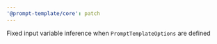 ```yaml
---
'@prompt-template/core': patch
---
```


Fixed input variable inference when `PromptTemplateOptions` are defined

